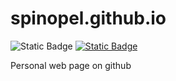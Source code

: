 # spinopel.github.io

![Static Badge](https://img.shields.io/badge/status-idea-yellow?labelColor=yhjgjhj)
[![Static Badge](https://img.shields.io/badge/try-online-blue)](https://codepen.io/spinopel/pen/KKOPjva)

Personal web page on github
